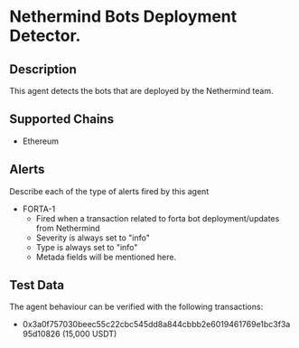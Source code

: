 # Nethermind Bots Deployment Detector.

## Description

This agent detects the bots that are deployed by the Nethermind team.

## Supported Chains

- Ethereum

## Alerts

Describe each of the type of alerts fired by this agent

- FORTA-1
  - Fired when a transaction related to forta bot deployment/updates from Nethermind
  - Severity is always set to "info"
  - Type is always set to "info"
  - Metada fields will be mentioned here.

## Test Data

The agent behaviour can be verified with the following transactions:

- 0x3a0f757030beec55c22cbc545dd8a844cbbb2e6019461769e1bc3f3a95d10826 (15,000 USDT)
